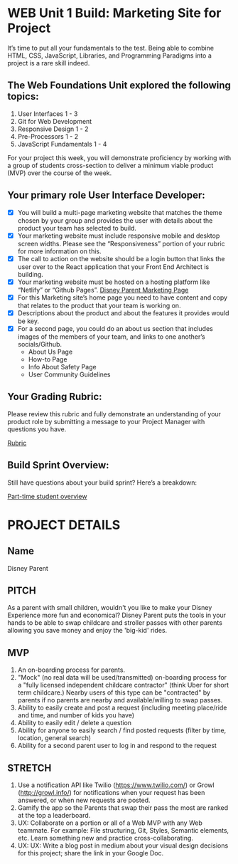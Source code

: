 # WEB Unit 1 Build: Marketing Site for Project
It’s time to put all your fundamentals to the test. Being able to combine HTML, CSS, JavaScript, Libraries, and Programming Paradigms into a project is a rare skill indeed.

## The Web Foundations Unit explored the following topics:
1. User Interfaces 1 - 3
2. Git for Web Development
3. Responsive Design 1 - 2
4. Pre-Processors 1 - 2
5. JavaScript Fundamentals 1 - 4


For your project this week, you will demonstrate proficiency by working with a group of students cross-section to deliver a minimum viable product (MVP) over the course of the week.

## Your primary role User Interface Developer:
- [x] You will build a multi-page marketing website that matches the theme chosen by your group and provides the user with details about the product your team has selected to build.
- [x] Your marketing website must include responsive mobile and desktop screen widths. Please see the “Responsiveness” portion of your rubric for more information on this.
- [x] The call to action on the website should be a login button that links the user over to the React application that your Front End Architect is building.
- [x] Your marketing website must be hosted on a hosting platform like “Netlify” or “Github Pages”. [Disney Parent Marketing Page](https://disney-parent-marketing.now.sh/)
- [x] For this Marketing site’s home page you need to have content and copy that relates to the product that your team is working on.
- [x] Descriptions about the product and about the features it provides would be key.
- [x] For a second page, you could do an about us section that includes images of the members of your team, and links to one another’s socials/Github.
    - About Us Page
    - How-to Page
    - Info About Safety Page
    - User Community Guidelines


## Your Grading Rubric:
Please review this rubric and fully demonstrate an understanding of your product role by submitting a message to your Project Manager with questions you have.

[Rubric](https://www.notion.so/lambdaschool/Web-Unit-1-9d72ca3e8a78480689e63938c7b9599f)

## Build Sprint Overview:
Still have questions about your build sprint? Here’s a breakdown:

[Part-time student overview](https://www.notion.so/lambdaschool/Part-Time-Build-Sprint-Culture-Document-e344d84c5f4445709e995ed57b28c24e)



# PROJECT DETAILS

## Name
Disney Parent

## PITCH
As a parent with small children, wouldn't you like to make your Disney Experience more fun and economical?  Disney Parent puts the tools in your hands to be able to swap childcare and stroller passes with other parents allowing you save money and enjoy the 'big-kid' rides.

## MVP
 1. An on-boarding process for parents.
 2. "Mock" (no real data will be used/transmitted) on-boarding process for a "fully licensed independent childcare contractor" (think Uber for short term childcare.) Nearby users of this type can be "contracted" by parents if no parents are nearby and available/willing to swap passes. 
 3. Ability to easily create and post a request (including meeting place/ride and time, and number of kids you have)
 4. Ability to easily edit / delete a question
 5. Ability for anyone to easily search / find posted requests (filter by time, location, general search)
 6. Ability for a second parent user to log in and respond to the request

## STRETCH
1. Use a notification API like Twilio (https://www.twilio.com/) or Growl (http://growl.info/) for notifications when your request has been answered, or when new requests are posted.
2. Gamify the app so the Parents that swap their pass the most are ranked at the top a leaderboard.
3. UX: Collaborate on a portion or all of a Web MVP with any Web teammate. For example: File structuring, Git, Styles, Semantic elements, etc. Learn something new and practice cross-collaborating.
4. UX: UX: Write a blog post in medium about your visual design decisions for this project; share the link in your Google Doc.
